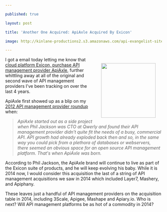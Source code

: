---
published: true
layout: post
title: 'Another One Acquired: ApiAxle Acquired By Exicon'
image: http://kinlane-productions2.s3.amazonaws.com/api-evangelist-site/blog/apiaxle-logo-2.png
---

<p><img style="padding: 20px;" src="https://s3.amazonaws.com/kinlane-productions2/api-service-providers/apiaxle-logo-2.png" alt="" width="175" align="right" />
<p>I got a email today letting me know that <a href="http://apiaxle.com/docs/acquisition-statement/">cloud platform Exicon, purchase API management provider ApiAxle</a>, further whittling away at all of the original and second wave of API management providers I&rsquo;ve been tracking on over the last 4 years.
<p>ApiAxle first showed up as a blip on my <a href="http://apievangelist.com/2012/06/15/roundup-of-20-api-service-providers-in-2012/">2012 API management provider roundup</a> when:
<blockquote><em>ApiAxle started out as a side project when Phil Jackson was CTO at Qwerly and found their API management provider didn't quite fit the needs of a busy, commercial API. API growth had already exploded back then and so, in the same way you could pick from a plethora of databases or webservers, there seemed an obvious space for an open source API management platform. That's when ApiAxle was born.</em></blockquote>
<p>According to Phil Jackson, the ApiAxle brand will continue to live as part of the Exicon suite of products, and he will keep evolving his baby. While it is 2014 now, I would consider this acquisition the last of a string of API management acquisitions we saw in 2014 which included Layer7, Mashery, and Apiphany.
<p>These leaves just a handful of API management providers on the acquisition table in 2014, including 3Scale, Apigee, Mashape and Apiary.io. Who is next? Will API management platforms be as hot of a commodity in 2014?

